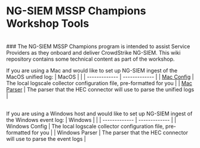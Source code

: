# NG-SIEM MSSP Champions Workshop Tools
<br/>
### The NG-SIEM MSSP Champions program is intended to assist Service Providers as they onboard and deliver CrowdStrike NG-SIEM. This wiki repository contains some technical content as part of the workshop.
<br/>

If you are using a Mac and would like to set up NG-SIEM ingest of the MacOS unified log:
| MacOS  |  |
| ------------- | ------------- |
| [Mac Config](https://github.com/mikesch33r/ngsiem-mssp-champions/blob/main/macOS/macos-unifiedlog-config.yaml)  | The local logscale collector configuration file, pre-formatted for you  |
| [Mac Parser](https://github.com/mikesch33r/ngsiem-mssp-champions/blob/main/macOS/macos-unifiedlog-parser.yaml)  | The parser that the HEC connector will use to parse the unified logs  |

<br/>
If you are using a Windows host and would like to set up NG-SIEM ingest of the Windows event log:
| Windows  |  |
| ------------- | ------------- |
| Windows Config  | The local logscale collector configuration file, pre-formatted for you  |
| Windows Parser  | The parser that the HEC connector will use to parse the event logs  |
